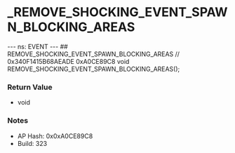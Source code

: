 # _REMOVE_SHOCKING_EVENT_SPAWN_BLOCKING_AREAS

--- ns: EVENT --- ## REMOVE_SHOCKING_EVENT_SPAWN_BLOCKING_AREAS  // 0x340F1415B68AEADE 0xA0CE89C8 void REMOVE_SHOCKING_EVENT_SPAWN_BLOCKING_AREAS();

### Return Value
* void

### Notes
* AP Hash: 0x0xA0CE89C8
* Build: 323

